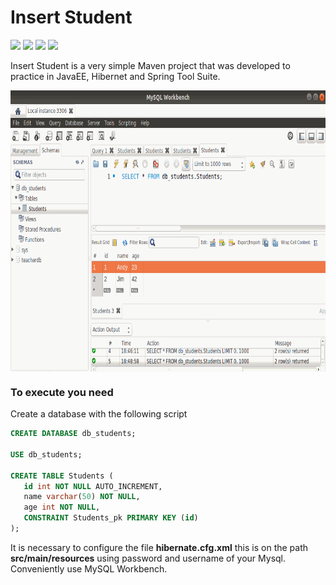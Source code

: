 # Insert Student

[<img src="https://img.shields.io/badge/Developer-AndyGeek-blue">](https://github.com/andygeek) [<img src="https://img.shields.io/badge/IDE-Spring%20Tool%20Suite-blueviolet">](https://github.com/andygeek?utf8=%E2%9C%93&tab=repositories&q=Spring+Tool+Suite&type=&language=) [<img src="https://img.shields.io/badge/Type-Maven%20Project-orange">](https://github.com/andygeek?utf8=%E2%9C%93&tab=repositories&q=Maven+Project&type=&language=) [<img src="https://img.shields.io/badge/Language-Java-brightgreen">](https://github.com/andygeek?utf8=%E2%9C%93&tab=repositories&q=&type=&language=java)

Insert Student is a very simple Maven project that was developed to practice in JavaEE, Hibernet and Spring Tool Suite.

<div align="center"><img src="https://raw.githubusercontent.com/andygeek/InsertStudent-MPJ/master/demo.gif" width="750" height="450" align="middle"/></div>

### To execute you need

Create a database with the following script

````sql
CREATE DATABASE db_students;

USE db_students;

CREATE TABLE Students (
   id int NOT NULL AUTO_INCREMENT,
   name varchar(50) NOT NULL,
   age int NOT NULL,
   CONSTRAINT Students_pk PRIMARY KEY (id)
);
````

It is necessary to configure the file **hibernate.cfg.xml** this is on the path **src/main/resources** using password and username of your Mysql. Conveniently use MySQL Workbench.
